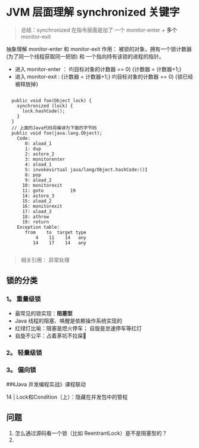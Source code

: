 # JVM 层面理解 synchronized 关键字

> 总结：synchronized 在指令层面是加了 一个 monitor-enter + **多个** monitor-exit

抽象理解 monitor-enter 和 monitor-exit 作用：
被锁的对象，拥有一个锁计数器(为了同一个线程获取同一把锁) 和 一个指向持有该锁的进程的指针。

- 进入 monitor-enter ： if(目标对象的计数器 == 0) {计数器 = 计数器+1;}
- 进入 monitor-exit : {计数器 = 计数器+1;} if(目标对象的计数器 == 0)  {锁已经被释放掉}

```shell

  public void foo(Object lock) {
    synchronized (lock) {
      lock.hashCode();
    }
  }
  // 上面的Java代码将编译为下面的字节码
  public void foo(java.lang.Object);
    Code:
       0: aload_1
       1: dup
       2: astore_2
       3: monitorenter
       4: aload_1
       5: invokevirtual java/lang/Object.hashCode:()I
       8: pop
       9: aload_2
      10: monitorexit
      11: goto          19
      14: astore_3
      15: aload_2
      16: monitorexit
      17: aload_3
      18: athrow
      19: return
    Exception table:
       from    to  target type
           4    11    14   any
          14    17    14   any


```

> 相关引用： 异常处理

## 锁的分类

### 1。 重量级锁

- 最常见的锁实现：**阻塞型**
- Java 线程的阻塞、唤醒是依赖操作系统实现的
- 红绿灯比喻：阻塞是熄火停车； 自旋是怠速停车等红灯
- 自旋不公平：占着茅坑不拉屎💩



### 2。 轻量级锁

### 3。 偏向锁


##《Java 并发编程实战》课程联动

14 | Lock和Condition（上）：隐藏在并发包中的管程


## 问题
1. 怎么通过源码看一个锁（比如 ReentrantLock）是不是阻塞型的？
2. 



